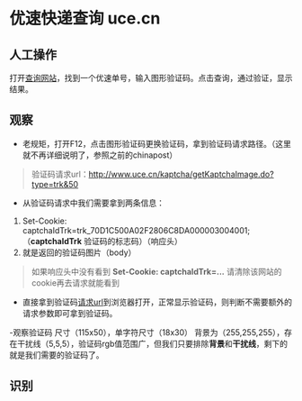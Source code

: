 # 优速快递查询 uce.cn

## 人工操作

打开[查询网站](http://www.uce.cn/service/expressTracking.html)，找到一个优速单号，输入图形验证码。点击查询，通过验证，显示结果。

## 观察

- 老规矩，打开F12，点击图形验证码更换验证码，拿到验证码请求路径。（这里就不再详细说明了，参照之前的chinapost）
> 验证码请求url：http://www.uce.cn/kaptcha/getKaptchaImage.do?type=trk&50

- 从验证码请求中我们需要拿到两条信息：
1. Set-Cookie: captchaIdTrk=trk_70D1C500A02F2806C8DA000003004001;（**captchaIdTrk** 验证码的标志码）（响应头）
2. 就是返回的验证码图片（body）
> 如果响应头中没有看到 **Set-Cookie: captchaIdTrk=...** 请清除该网站的cookie再去请求就能看到

- 直接拿到验证码[请求url](http://www.uce.cn/kaptcha/getKaptchaImage.do?type=trk&50)到浏览器打开，正常显示验证码，则判断不需要额外的请求参数即可拿到验证码。

-观察验证码
尺寸（115x50），单字符尺寸（18x30）
背景为（255,255,255），存在干扰线（5,5,5），验证码rgb值范围广，但我们只要排除**背景**和**干扰线**，剩下的就是我们需要的验证码了。


## 识别

